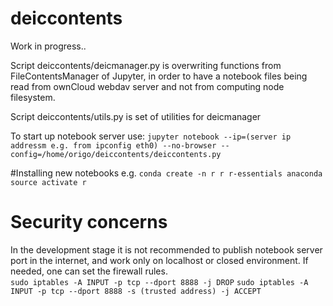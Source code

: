# deiccontents
Work in progress..

Script deiccontents/deicmanager.py is overwriting functions from FileContentsManager of Jupyter, in order to have a notebook files being read from ownCloud webdav server and not from computing node filesystem. 

Script deiccontents/utils.py is set of utilities for deicmanager

To start up notebook server use:
``jupyter notebook --ip=(server ip addressm e.g. from ipconfig eth0) --no-browser --config=/home/origo/deiccontents/deiccontents.py ``

#Installing new notebooks
e.g.
``conda create -n r r r-essentials anaconda``
``source activate r``

# Security concerns
In the development stage it is not recommended to publish notebook server port in the internet, and work only on localhost or closed environment. If needed, one can set the firewall rules.  
``sudo iptables -A INPUT -p tcp --dport 8888 -j DROP``
``sudo iptables -A INPUT -p tcp --dport 8888 -s (trusted address) -j ACCEPT``
